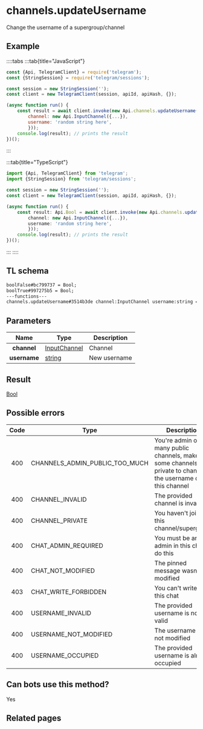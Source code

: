 # channels.updateUsername

Change the username of a supergroup/channel

## Example

::::tabs
:::tab{title="JavaScript"}

```js
const {Api, TelegramClient} = require('telegram');
const {StringSession} = require('telegram/sessions');

const session = new StringSession('');
const client = new TelegramClient(session, apiId, apiHash, {});

(async function run() {
    const result = await client.invoke(new Api.channels.updateUsername({
		channel: new Api.InputChannel({...}),
		username: 'random string here',
		}));
    console.log(result); // prints the result
})();
```

:::

:::tab{title="TypeScript"}

```ts
import {Api, TelegramClient} from 'telegram';
import {StringSession} from 'telegram/sessions';

const session = new StringSession('');
const client = new TelegramClient(session, apiId, apiHash, {});

(async function run() {
    const result: Api.Bool = await client.invoke(new Api.channels.updateUsername({
		channel: new Api.InputChannel({...}),
		username: 'random string here',
		}));
    console.log(result); // prints the result
})();
```

:::
::::

## TL schema

```txt
boolFalse#bc799737 = Bool;
boolTrue#997275b5 = Bool;
---functions---
channels.updateUsername#3514b3de channel:InputChannel username:string = Bool;
```

## Parameters

|     Name     | Type                                                        | Description  |
| :----------: | ----------------------------------------------------------- | ------------ |
| **channel**  | [InputChannel](https://core.telegram.org/type/InputChannel) | Channel      |
| **username** | [string](https://core.telegram.org/type/string)             | New username |

## Result

[Bool](https://core.telegram.org/type/Bool)

## Possible errors

| Code | Type                           | Description                                                                                                 |
| :--: | ------------------------------ | ----------------------------------------------------------------------------------------------------------- |
| 400  | CHANNELS_ADMIN_PUBLIC_TOO_MUCH | You're admin of too many public channels, make some channels private to change the username of this channel |
| 400  | CHANNEL_INVALID                | The provided channel is invalid                                                                             |
| 400  | CHANNEL_PRIVATE                | You haven't joined this channel/supergroup                                                                  |
| 400  | CHAT_ADMIN_REQUIRED            | You must be an admin in this chat to do this                                                                |
| 400  | CHAT_NOT_MODIFIED              | The pinned message wasn't modified                                                                          |
| 403  | CHAT_WRITE_FORBIDDEN           | You can't write in this chat                                                                                |
| 400  | USERNAME_INVALID               | The provided username is not valid                                                                          |
| 400  | USERNAME_NOT_MODIFIED          | The username was not modified                                                                               |
| 400  | USERNAME_OCCUPIED              | The provided username is already occupied                                                                   |

## Can bots use this method?

Yes

## Related pages
